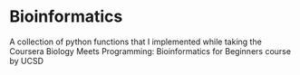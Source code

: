 # Bioinformatics
A collection of python functions that I implemented while taking the Coursera Biology Meets Programming: Bioinformatics for Beginners course by UCSD
